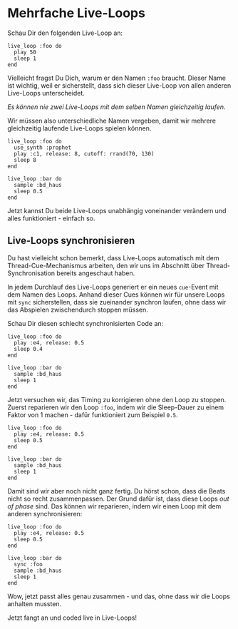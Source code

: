 # Mehrfache Live-Loops

Schau Dir den folgenden Live-Loop an:

```
live_loop :foo do
  play 50
  sleep 1
end
```

Vielleicht fragst Du Dich, warum er den Namen `:foo` braucht. Dieser 
Name ist wichtig, weil er sicherstellt, dass sich dieser Live-Loop von 
allen anderen Live-Loops unterscheidet.

*Es können nie zwei Live-Loops mit dem selben Namen gleichzeitig 
laufen*.

Wir müssen also unterschiedliche Namen vergeben, damit wir mehrere
gleichzeitig laufende Live-Loops spielen können. 

```
live_loop :foo do
  use_synth :prophet
  play :c1, release: 8, cutoff: rrand(70, 130)
  sleep 8
end

live_loop :bar do
  sample :bd_haus
  sleep 0.5
end
```

Jetzt kannst Du beide Live-Loops unabhängig voneinander verändern 
und alles funktioniert - einfach so.

## Live-Loops synchronisieren

Du hast vielleicht schon bemerkt, dass Live-Loops automatisch mit dem 
Thread-Cue-Mechanismus arbeiten, den wir uns im Abschnitt über
Thread-Synchronisation bereits angeschaut haben.

In jedem Durchlauf des Live-Loops generiert er ein neues `cue`-Event 
mit dem Namen des Loops. Anhand dieser Cues können wir für unsere Loops 
mit `sync` sicherstellen, dass sie zueinander synchron laufen, ohne
dass wir das Abspielen zwischendurch stoppen müssen.

Schau Dir diesen schlecht synchronisierten Code an:

```
live_loop :foo do
  play :e4, release: 0.5
  sleep 0.4
end

live_loop :bar do
  sample :bd_haus
  sleep 1
end
```

Jetzt versuchen wir, das Timing zu korrigieren ohne den Loop zu 
stoppen. Zuerst reparieren wir den Loop `:foo`, indem wir die 
Sleep-Dauer zu einem Faktor von 1 machen - dafür funktioniert zum 
Beispiel `0.5`.

```
live_loop :foo do
  play :e4, release: 0.5
  sleep 0.5
end

live_loop :bar do
  sample :bd_haus
  sleep 1
end
```

Damit sind wir aber noch nicht ganz fertig. Du hörst schon, dass die 
Beats nicht so recht zusammenpassen. Der Grund dafür ist, dass diese 
Loops *out of phase* sind. Das können wir reparieren, indem wir 
einen Loop mit dem anderen synchronisieren:

```
live_loop :foo do
  play :e4, release: 0.5
  sleep 0.5
end

live_loop :bar do
  sync :foo
  sample :bd_haus
  sleep 1
end
```

Wow, jetzt passt alles genau zusammen - und das, ohne dass wir die 
Loops anhalten mussten.

Jetzt fangt an und coded live in Live-Loops!
